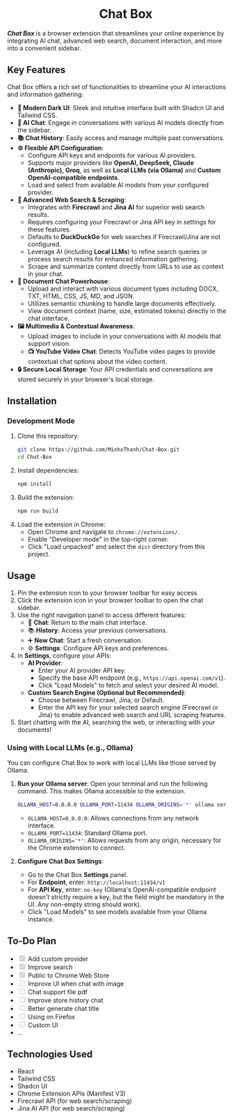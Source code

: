 <div align="center">
  <h1 style="display: flex; align-items: center; justify-content: center;"><img src="assets/icon48.svg" alt="Chat Box Logo" width="35" height="35" style="margin-right: 6px"> Chat Box</h1>
</div>

***Chat Box*** is a browser extension that streamlines your online experience by integrating AI chat, advanced web search, document interaction, and more into a convenient sidebar.

## Key Features

Chat Box offers a rich set of functionalities to streamline your AI interactions and information gathering:

-   **🌙 Modern Dark UI**: Sleek and intuitive interface built with Shadcn UI and Tailwind CSS.
-   **💬 AI Chat**: Engage in conversations with various AI models directly from the sidebar.
-   **📚 Chat History**: Easily access and manage multiple past conversations.
-   **⚙️ Flexible API Configuration**:
    -   Configure API keys and endpoints for various AI providers.
    -   Supports major providers like **OpenAI, DeepSeek, Claude (Anthropic), Groq**, as well as **Local LLMs (via Ollama)** and **Custom OpenAI-compatible endpoints**.
    -   Load and select from available AI models from your configured provider.
-   **🚀 Advanced Web Search & Scraping**:
    -   Integrates with **Firecrawl** and **Jina AI** for superior web search results.
    -   Requires configuring your Firecrawl or Jina API key in settings for these features.
    -   Defaults to **DuckDuckGo** for web searches if Firecrawl/Jina are not configured.
    -   Leverage AI (including **Local LLMs**) to refine search queries or process search results for enhanced information gathering.
    -   Scrape and summarize content directly from URLs to use as context in your chat.
-   **📄 Document Chat Powerhouse**:
    -   Upload and interact with various document types including DOCX, TXT, HTML, CSS, JS, MD, and JSON.
    -   Utilizes semantic chunking to handle large documents effectively.
    -   View document context (name, size, estimated tokens) directly in the chat interface.
-   **🖼️ Multimedia & Contextual Awareness**:
    -   Upload images to include in your conversations with AI models that support vision.
    -   **📺 YouTube Video Chat**: Detects YouTube video pages to provide contextual chat options about the video content.
-   **🔒 Secure Local Storage**: Your API credentials and conversations are stored securely in your browser's local storage.

## Installation

### Development Mode

1.  Clone this repository:
    ```bash
    git clone https://github.com/MinhxThanh/Chat-Box.git
    cd Chat-Box
    ```
2.  Install dependencies:
    ```bash
    npm install
    ```
3.  Build the extension:
    ```bash
    npm run build
    ```
4.  Load the extension in Chrome:
    -   Open Chrome and navigate to `chrome://extensions/`.
    -   Enable "Developer mode" in the top-right corner.
    -   Click "Load unpacked" and select the `dist` directory from this project.

## Usage

1.  Pin the extension icon to your browser toolbar for easy access.
2.  Click the extension icon in your browser toolbar to open the chat sidebar.
3.  Use the right navigation panel to access different features:
    -   💬 **Chat**: Return to the main chat interface.
    -   📚 **History**: Access your previous conversations.
    -   ➕ **New Chat**: Start a fresh conversation.
    -   ⚙️ **Settings**: Configure API keys and preferences.
4.  In **Settings**, configure your APIs:
    -   **AI Provider**:
        -   Enter your AI provider API key.
        -   Specify the base API endpoint (e.g., `https://api.openai.com/v1`).
        -   Click "Load Models" to fetch and select your desired AI model.
    -   **Custom Search Engine (Optional but Recommended)**:
        -   Choose between Firecrawl, Jina, or Default.
        -   Enter the API key for your selected search engine (Firecrawl or Jina) to enable advanced web search and URL scraping features.
4.  Start chatting with the AI, searching the web, or interacting with your documents!

### Using with Local LLMs (e.g., Ollama)

You can configure Chat Box to work with local LLMs like those served by Ollama.

1.  **Run your Ollama server**:
    Open your terminal and run the following command. This makes Ollama accessible to the extension.
    ```bash
    OLLAMA_HOST=0.0.0.0 OLLAMA_PORT=11434 OLLAMA_ORIGINS='*' ollama serve
    ```
    *   `OLLAMA_HOST=0.0.0.0`: Allows connections from any network interface.
    *   `OLLAMA_PORT=11434`: Standard Ollama port.
    *   `OLLAMA_ORIGINS='*'`: Allows requests from any origin, necessary for the Chrome extension to connect.

2.  **Configure Chat Box Settings**:
    -   Go to the Chat Box **Settings** panel.
    -   For **Endpoint**, enter: `http://localhost:11434/v1`
    -   For **API Key**, enter: `no-key` (Ollama's OpenAI-compatible endpoint doesn't strictly require a key, but the field might be mandatory in the UI. Any non-empty string should work).
    -   Click "Load Models" to see models available from your Ollama instance.


## To-Do Plan

- <input type="checkbox" disabled checked/> Add custom provider
- <input type="checkbox" disabled checked/> Improve search
- <input type="checkbox" disabled checked/> Public to Chrome Web Store
- <input type="checkbox" disabled /> Improve UI when chat with image
- <input type="checkbox" disabled /> Chat support file pdf
- <input type="checkbox" disabled /> Improve store history chat
- <input type="checkbox" disabled /> Better generate chat title
- <input type="checkbox" disabled /> Using on Firefox
- <input type="checkbox" disabled /> Custom UI
- ...

## Technologies Used

-   React
-   Tailwind CSS
-   Shadcn UI
-   Chrome Extension APIs (Manifest V3)
-   Firecrawl API (for web search/scraping)
-   Jina AI API (for web search/scraping)